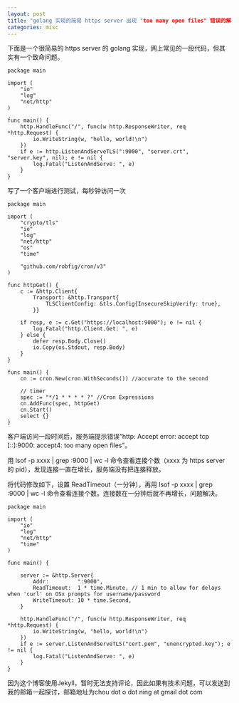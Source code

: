 ```yaml
---
layout: post
title: "golang 实现的简易 https server 出现 "too many open files" 错误的解决方法"
categories: misc
---
```


下面是一个很简易的 https server 的 golang 实现，网上常见的一段代码，但其实有一个致命问题。

```
package main

import (
    "io"
    "log"
    "net/http"
)

func main() {
    http.HandleFunc("/", func(w http.ResponseWriter, req *http.Request) {
        io.WriteString(w, "hello, world!\n")
    })
    if e := http.ListenAndServeTLS(":9000", "server.crt", "server.key", nil); e != nil {
        log.Fatal("ListenAndServe: ", e)
    }
}
```

写了一个客户端进行测试，每秒钟访问一次

```
package main

import (
    "crypto/tls"
    "io"
    "log"
    "net/http"
    "os"
    "time"

    "github.com/robfig/cron/v3"
)

func httpGet() {
    c := &http.Client{
        Transport: &http.Transport{
            TLSClientConfig: &tls.Config{InsecureSkipVerify: true},
        }}

    if resp, e := c.Get("https://localhost:9000"); e != nil {
        log.Fatal("http.Client.Get: ", e)
    } else {
        defer resp.Body.Close()
        io.Copy(os.Stdout, resp.Body)
    }
}

func main() {
    cn := cron.New(cron.WithSeconds()) //accurate to the second

    // timer
    spec := "*/1 * * * * ?" //Cron Expressions
    cn.AddFunc(spec, httpGet)
    cn.Start()
    select {}
}
```

客户端访问一段时间后，服务端提示错误“http: Accept error: accept tcp [::]:9000: accept4: too many open files”。

用 lsof -p xxxx | grep :9000 | wc -l 命令查看连接个数（xxxx 为 https server 的 pid），发现连接一直在增长，服务端没有把连接释放。

将代码修改如下，设置 ReadTimeout（一分钟），再用 lsof -p xxxx | grep :9000 | wc -l 命令查看连接个数。连接数在一分钟后就不再增长，问题解决。

```
package main

import (
    "io"
    "log"
    "net/http"
    "time"
)

func main() {

    server := &http.Server{
        Addr:         ":9000",
        ReadTimeout:  1 * time.Minute, // 1 min to allow for delays when 'curl' on OSx prompts for username/password
        WriteTimeout: 10 * time.Second,
    }

    http.HandleFunc("/", func(w http.ResponseWriter, req *http.Request) {
        io.WriteString(w, "hello, world!\n")
    })
    if e := server.ListenAndServeTLS("cert.pem", "unencrypted.key"); e != nil {
        log.Fatal("ListenAndServe: ", e)
    }
}
```

因为这个博客使用Jekyll，暂时无法支持评论，因此如果有技术问题，可以发送到我的邮箱一起探讨，邮箱地址为chou dot o dot ning at gmail dot com  

